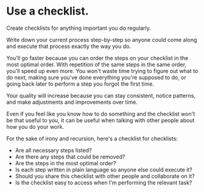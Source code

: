 # Use a checklist.

Create checklists for anything important you do regularly.

Write down your current process step-by-step so anyone could come along and execute that process exactly the way you do.

You'll go faster because you can order the steps on your checklist in the most optimal order.
With repetition of the same steps in the same order, you'll speed up even more.
You won't waste time trying to figure out what to do next,
making sure you've done everything you're supposed to do,
or going back later to perform a step you forgot the first time.

Your quality will increase because you can stay consistent, notice patterns, and make adjustments and improvements over time.

Even if you feel like you know how to do something and the checklist won't be that useful to you, it can be useful when talking with other people about how you do your work.

For the sake of irony and recursion, here's a checklist for checklists:
- Are all necessary steps listed?
- Are there any steps that could be removed?
- Are the steps in the most optimal order?
- Is each step written in plain language so anyone else could execute it?
- Should you share this checklist with other people and collaborate on it?
- Is the checklist easy to access when I'm performing the relevant task?
